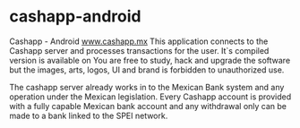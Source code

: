 # cashapp-android
Cashapp - Android
www.cashapp.mx
This application connects to the Cashapp server and processes transactions for the user. 
It`s compiled version is available on 
You are free to study, hack and upgrade the software but the images, arts, logos, UI and brand is forbidden to unauthorized use.

The cashapp server already works in to the Mexican Bank system and any operation under the Mexican legislation. Every Cashapp account is provided with a fully capable Mexican bank account and any withdrawal only can be made to a bank linked to the SPEI network.
